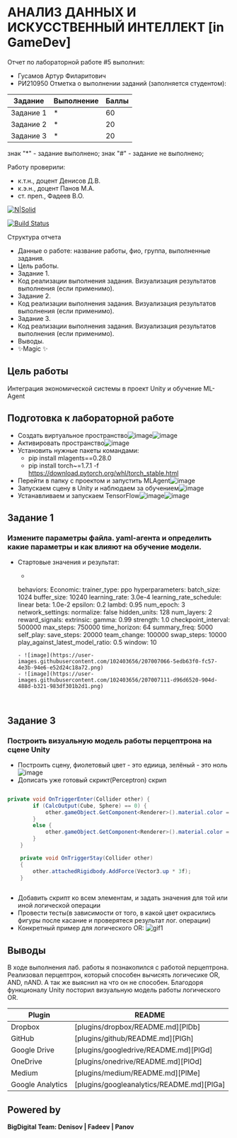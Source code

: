 # АНАЛИЗ ДАННЫХ И ИСКУССТВЕННЫЙ ИНТЕЛЛЕКТ [in GameDev]
Отчет по лабораторной работе #5 выполнил:
- Гусамов Артур Филаритович
- РИ210950
Отметка о выполнении заданий (заполняется студентом):

| Задание | Выполнение | Баллы |
| ------ | ------ | ------ |
| Задание 1 | * | 60 |
| Задание 2 | * | 20 |
| Задание 3 | * | 20 |

знак "*" - задание выполнено; знак "#" - задание не выполнено;

Работу проверили:
- к.т.н., доцент Денисов Д.В.
- к.э.н., доцент Панов М.А.
- ст. преп., Фадеев В.О.

[![N|Solid](https://cldup.com/dTxpPi9lDf.thumb.png)](https://nodesource.com/products/nsolid)

[![Build Status](https://travis-ci.org/joemccann/dillinger.svg?branch=master)](https://travis-ci.org/joemccann/dillinger)

Структура отчета

- Данные о работе: название работы, фио, группа, выполненные задания.
- Цель работы.
- Задание 1.
- Код реализации выполнения задания. Визуализация результатов выполнения (если применимо).
- Задание 2.
- Код реализации выполнения задания. Визуализация результатов выполнения (если применимо).
- Задание 3.
- Код реализации выполнения задания. Визуализация результатов выполнения (если применимо).
- Выводы.
- ✨Magic ✨

## Цель работы
Интеграция экономической системы в проект Unity и обучение ML-Agent

## Подготовка к лабораторной работе
- Создать виртуальное пространство![image](https://user-images.githubusercontent.com/102403656/206916820-9759662e-c4ff-4505-be42-d695d6c20a52.png)![image](https://user-images.githubusercontent.com/102403656/206916838-71fe568e-3ba7-4bfb-b10e-a29d74732ac3.png)
- Активировать пространство![image](https://user-images.githubusercontent.com/102403656/206916903-d2a0c904-c937-49ab-ae14-cdfead80663e.png)
- Установить нужные пакеты командами:
  - pip install mlagents==0.28.0
  - pip install torch~=1.7.1 -f https://download.pytorch.org/whl/torch_stable.html
- Перейти в папку с проектом и запустить MLAgent![image](https://user-images.githubusercontent.com/102403656/206923625-d5526800-e004-4e82-bd9e-8d6d0043d841.png)
- Запускаем сцену в Unity и наблюдаем за обучением![image](https://user-images.githubusercontent.com/102403656/206923707-767b9794-405d-4cfa-91d8-2e3cf02ea0c3.png)
- Устанавливаем и запускаем TensorFlow![image](https://user-images.githubusercontent.com/102403656/207005496-c162d5af-310b-4ce9-9b95-03116995161a.png)![image](https://user-images.githubusercontent.com/102403656/207005605-9fde31e6-5687-403d-9178-344181850f89.png)


## Задание 1
### Измените параметры файла. yaml-агента и определить какие параметры и как влияют на обучение модели.
- Cтартовые значения и результат:
	- ```c#
	behaviors:
	  Economic:
	    trainer_type: ppo
	    hyperparameters:
	      batch_size: 1024
	      buffer_size: 10240
	      learning_rate: 3.0e-4
	      learning_rate_schedule: linear
	      beta: 1.0e-2
	      epsilon: 0.2
	      lambd: 0.95
	      num_epoch: 3      
	    network_settings:
	      normalize: false
	      hidden_units: 128
	      num_layers: 2
	    reward_signals:
	      extrinsic:
		gamma: 0.99
		strength: 1.0
	    checkpoint_interval: 500000
	    max_steps: 750000
	    time_horizon: 64
	    summary_freq: 5000
	    self_play:
	      save_steps: 20000
	      team_change: 100000
	      swap_steps: 10000
	      play_against_latest_model_ratio: 0.5
	      window: 10
	```
	- ![image](https://user-images.githubusercontent.com/102403656/207007066-5edb63f0-fc57-4e3b-94e6-e52d24c18a72.png)
	- ![image](https://user-images.githubusercontent.com/102403656/207007111-d96d6520-904d-488d-b321-983df301b2d1.png)



## Задание 3
### Построить визуальную модель работы перцептрона на сцене Unity
- Построить сцену, фиолетовый цвет - это едиица, зелёный - это ноль![image](https://user-images.githubusercontent.com/102403656/205114237-1b4897a2-1206-40af-a288-2ad1bf988201.png)
- Дописать уже готовый скрикт(Perceptron) скрип
```c#

private void OnTriggerEnter(Collider other) {
		if (CalcOutput(Cube, Sphere) == 0) {
			other.gameObject.GetComponent<Renderer>().material.color = new Color32(57, 225, 20, 255);
		}
		else {
			other.gameObject.GetComponent<Renderer>().material.color = new Color32(176, 38, 255, 255);
		}
	}

	private void OnTriggerStay(Collider other)
    {
        other.attachedRigidbody.AddForce(Vector3.up * 3f);
    }
    
```
- Добавить скрипт ко всем элементам, и задать значения для той или иной логической операции
- Провести тесты(в зависимости от того, в какой цвет окрасились фигуры после касание и проверятеся результат лог. операции)
- Конкретный пример для логического OR: ![gif1](https://user-images.githubusercontent.com/102403656/205118348-e8847f80-4f48-474a-8845-d34b6c24df0a.gif)


## Выводы

В ходе выполнения лаб. работы я познакопился с работой перцептрона. Реализовал перцептрон, который способен вычисять логичесике OR, AND, nAND. А так же выяснил на что он не способен. Благодоря функционалу Unity посторил визуальную модель работы логического OR.

| Plugin | README |
| ------ | ------ |
| Dropbox | [plugins/dropbox/README.md][PlDb] |
| GitHub | [plugins/github/README.md][PlGh] |
| Google Drive | [plugins/googledrive/README.md][PlGd] |
| OneDrive | [plugins/onedrive/README.md][PlOd] |
| Medium | [plugins/medium/README.md][PlMe] |
| Google Analytics | [plugins/googleanalytics/README.md][PlGa] |

## Powered by

**BigDigital Team: Denisov | Fadeev | Panov**
